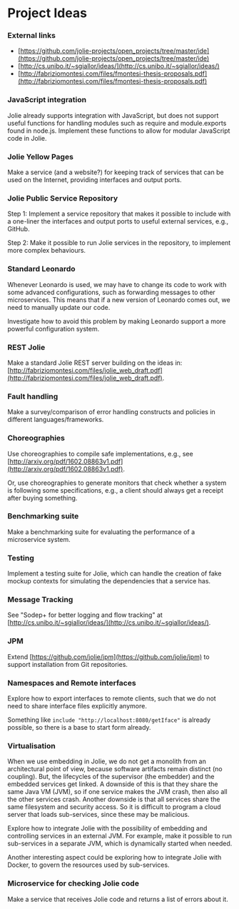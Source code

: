 # Project Ideas

### External links

- [https://github.com/jolie-projects/open_projects/tree/master/ide](https://github.com/jolie-projects/open_projects/tree/master/ide)
- [http://cs.unibo.it/~sgiallor/ideas/](http://cs.unibo.it/~sgiallor/ideas/)
- [http://fabriziomontesi.com/files/fmontesi-thesis-proposals.pdf](http://fabriziomontesi.com/files/fmontesi-thesis-proposals.pdf)

### JavaScript integration

Jolie already supports integration with JavaScript, but does not support useful functions for handling
modules such as require and module.exports found in node.js. Implement
these functions to allow for modular JavaScript code in Jolie.

### Jolie Yellow Pages

Make a service (and a website?) for keeping track of services that can be used on the Internet, providing interfaces and output ports.

### Jolie Public Service Repository

Step 1: Implement a service repository that makes it possible to include with a one-liner the interfaces and output ports to useful external services, e.g., GitHub.

Step 2: Make it possible to run Jolie services in the repository, to implement more complex behaviours.

### Standard Leonardo

Whenever Leonardo is used, we may have to change its code to work with some advanced configurations, such as forwarding messages to other microservices. This means that if a new version of Leonardo comes out, we need to manually update our code.

Investigate how to avoid this problem by making Leonardo support a more powerful configuration system.

### REST Jolie

Make a standard Jolie REST server building on the ideas in: [http://fabriziomontesi.com/files/jolie_web_draft.pdf](http://fabriziomontesi.com/files/jolie_web_draft.pdf).

### Fault handling

Make a survey/comparison of error handling constructs and policies in different languages/frameworks.

### Choreographies

Use choreographies to compile safe implementations, e.g., see [http://arxiv.org/pdf/1602.08863v1.pdf](http://arxiv.org/pdf/1602.08863v1.pdf).

Or, use choreographies to generate monitors that check whether a system is following some specifications, e.g., a client should always get a receipt after buying something.

### Benchmarking suite

Make a benchmarking suite for evaluating the performance of a microservice system.

### Testing

Implement a testing suite for Jolie, which can handle the creation of fake mockup contexts for simulating the dependencies that a service has.

### Message Tracking

See "Sodep+ for better logging and flow tracking" at [http://cs.unibo.it/~sgiallor/ideas/](http://cs.unibo.it/~sgiallor/ideas/).

### JPM

Extend [https://github.com/jolie/jpm](https://github.com/jolie/jpm) to support installation from Git repositories.

### Namespaces and Remote interfaces

Explore how to export interfaces to remote clients, such that we do not need to share interface files explicitly anymore.

Something like `include "http://localhost:8080/getIface"` is already possible, so there is a base to start form already.

### Virtualisation

When we use embedding in Jolie, we do not get a monolith from an architectural point of view, because software artifacts remain distinct (no coupling). But, the lifecycles of the supervisor (the embedder) and the embedded services get linked. A downside of this is that they share the same Java VM (JVM), so if one service makes the JVM crash, then also all the other services crash.
Another downside is that all services share the same filesystem and security access. So it is difficult to program a cloud server that loads sub-services, since these may be malicious.

Explore how to integrate Jolie with the possibility of embedding and controlling services in an external JVM. For example, make it possible to run sub-services in a separate JVM, which is dynamically started when needed.

Another interesting aspect could be exploring how to integrate Jolie with Docker, to govern the resources used by sub-services.

### Microservice for checking Jolie code

Make a service that receives Jolie code and
returns a list of errors about it.
